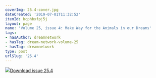 ```yaml
---
coverImg: 25.4-cover.jpg
dateCreated: '2019-07-01T11:32:52'
itemId: bcphbxfpj5j
layout: page
name: 'Volume 25, issue 4: Make Way for the Animals in our Dreams'
tags:
- hasAuthor: dreamnetwork
- hasTag: dream-network-volume-25
- hasTag: dreamnetwork
type: post
urlSlug: '25.4'
---
```

<img class="card-journal-img" src="../images/25.4-rect.jpg"/><a href="../files/pdfs/Volume_25/25.4_animals.pdf" download="">Download issue 25.4</a>